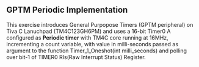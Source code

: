 ## GPTM Periodic Implementation</br>
This exercise introduces General Purpopose Timers (GPTM peripheral) on Tiva C Lanuchpad (TM4C123GH6PM) and uses a 16-bit Timer0 A configured as **Periodic timer** with TM4C core running at 16MHz, incrementing a count variable, with value in milli-seconds passed as argument to the function Timer_1_Oneshot(int milli_seconds) and polling over bit-1 of TIMER0 RIs(Raw Interrupt Status) Register.
